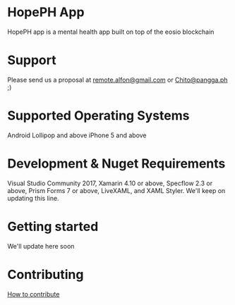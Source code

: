 # HopePH App
HopePH app is a mental health app built on top of the eosio blockchain

# Support 
Please send us a proposal at remote.alfon@gmail.com or Chito@pangga.ph ;)

# Supported Operating Systems
Android Lollipop and above
iPhone 5 and above

# Development & Nuget Requirements
Visual Studio Community 2017, Xamarin 4.10 or above, Specflow 2.3 or above, Prism Forms 7 or above, LiveXAML, and XAML Styler. We'll keep on updating this line.

# Getting started
We'll update here soon

# Contributing
<a href="https://github.com/HopePH/hopephapp/blob/master/CONTRIBUTING.md">How to contribute </a>

